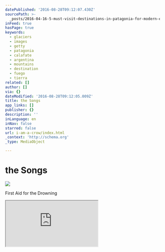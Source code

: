 ```yaml
---
datePublished: '2016-08-28T09:12:07.430Z'
sourcePath: >-
  _posts/2016-04-16-5-must-visit-destinations-in-patagonia-for-modern-explorers.md
inFeed: true
hasPage: true
keywords:
  - glaciers
  - images
  - getty
  - patagonia
  - calafate
  - argentina
  - mountains
  - destination
  - fuego
  - tierra
related: []
author: []
via: {}
dateModified: '2016-08-28T09:12:05.009Z'
title: the Songs
app_links: []
publisher: {}
description: ''
inLanguage: en
inNav: false
starred: false
url: i-am-a-crow/index.html
_context: 'http://schema.org'
_type: MediaObject

---
```

# the Songs
![](https://the-grid-user-content.s3-us-west-2.amazonaws.com/afd63623-f15f-4513-a0fd-12b0b9c989d5.jpg)

First Aid for the Drowning

<iframe src="https://the-grid.github.io/ed-userhtml/?g=eJw9kNFqwzAMRX9FBPaYKW1XBm0cKGx7G9svKLGSmNhxkFWS7uuXpmMX9HB1QBxUulYoMCS9eTZZHcWynKA4w-ys9ifYFcXTGXp2Xa9r2xfTcs4gSWOyXnU6IdY02obC9NzEgO-hZmvZfnu6sSD5-hrM7rB_Oex3x9cjJvfDxpN0jHXXRG_aLejdONzrYQuqUDN4l9S05BMjic5RBpMCeX-nY5pIeFSjcmVchZiC55SqkqAXbv_tAqn2PK8Tl2VT3JywdZI0J2fzNkq-4txKnEc3dln1cWdwcRZWBiuDtz8G9Q0-Hxe3_deylEhViY83Vr-FEHVf" style=""></iframe>